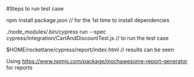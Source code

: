 #Steps to run test case 

npm  install package.json // for the 1st time to install dependencies 

./node_modules/.bin/cypress run --spec cypress/integration/CartAndDiscountTest.js // to run the test case 

$HOME/rocketlane/cypress/report/index.html // results can be seen 

Using https://www.npmjs.com/package/mochawesome-report-generator for reports 
